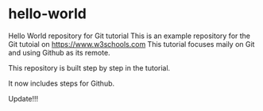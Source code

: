 # hello-world
Hello World repository for Git tutorial
This is an example repository for the Git tutoial on https://www.w3schools.com
This tutorial focuses maily on Git and using Github as its remote.

This repository is built step by step in the tutorial.

It now includes steps for Github.

Update!!!